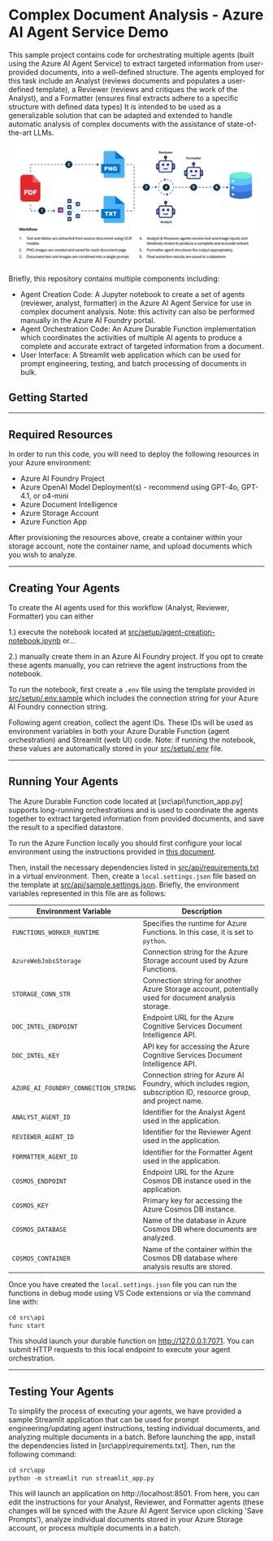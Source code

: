 # Complex Document Analysis - Azure AI Agent Service Demo

This sample project contains code for orchestrating multiple agents (built using the Azure AI Agent Service) to extract targeted information from user-provided documents, into a well-defined structure. The agents employed for this task include an Analyst (reviews documents and populates a user-defined template), a Reviewer (reviews and critiques the work of the Analyst), and a Formatter (ensures final extracts adhere to a specific structure with defined data types) It is intended to be used as a generalizable solution that can be adapted and extended to handle automatic analysis of complex documents with the assistance of state-of-the-art LLMs.

![Agent Workflow](img/doc-analysis-agents.png)

Briefly, this repository contains multiple components including:

- Agent Creation Code: A Jupyter notebook to create a set of agents (reviewer, analyst, formatter) in the Azure AI Agent Service for use in complex document analysis. Note: this activity can also be performed manually in the Azure AI Foundry portal.
- Agent Orchestration Code: An Azure Durable Function implementation which coordinates the activities of multiple AI agents to produce a complete and accurate extract of targeted information from a document.
- User Interface: A Streamlit web application which can be used for prompt engineering, testing, and batch processing of documents in bulk. 

## Getting Started

---

## Required Resources

In order to run this code, you will need to deploy the following resources in your Azure environment:

- Azure AI Foundry Project
- Azure OpenAI Model Deployment(s) - recommend using GPT-4o, GPT-4.1, or o4-mini
- Azure Document Intelligence
- Azure Storage Account
- Azure Function App

After provisioning the resources above, create a container within your storage account, note the container name, and upload documents which you wish to analyze.

---

## Creating Your Agents

To create the AI agents used for this workflow (Analyst, Reviewer, Formatter) you can either 

1.) execute the notebook located at [src/setup/agent-creation-notebook.ipynb](src/setup/agent-creation-notebook.ipynb) or... 

2.) manually create them in an Azure AI Foundry project. If you opt to create these agents manually, you can retrieve the agent instructions from the notebook.

To run the notebook, first create a `.env` file using the template provided in [src/setup/.env.sample](src/setup/.env.sample) which includes the connection string for your Azure AI Foundry connection string.

Following agent creation, collect the agent IDs. These IDs will be used as environment variables in both your Azure Durable Function (agent orchestration) and Streamlit (web UI) code. Note: if running the notebook, these values are automatically stored in your [src/setup/.env](src/setup/.env) file.

---

## Running Your Agents

The Azure Durable Function code located at [src\api\function_app.py] supports long-running orchestrations and is used to coordinate the agents together to extract targeted information from provided documents, and save the result to a specified datastore.

To run the Azure Function locally you should first configure your local environment using the instructions provided in [this document]().

Then, install the necessary dependencies listed in [src/api/requirements.txt](src/api/requirements.txt) in a virtual environment. Then, create a `local.settings.json` file based on the template at [src/api/sample.settings.json](src/api/sample.settings.json). Briefly, the environment variables represented in this file are as follows:

| Environment Variable                  | Description                                                                                                          |  
|---------------------------------------|----------------------------------------------------------------------------------------------------------------------|  
| `FUNCTIONS_WORKER_RUNTIME`            | Specifies the runtime for Azure Functions. In this case, it is set to `python`.                                      |  
| `AzureWebJobsStorage`                 | Connection string for the Azure Storage account used by Azure Functions.                                             |  
| `STORAGE_CONN_STR`                    | Connection string for another Azure Storage account, potentially used for document analysis storage.                 |  
| `DOC_INTEL_ENDPOINT`                  | Endpoint URL for the Azure Cognitive Services Document Intelligence API.                                             |  
| `DOC_INTEL_KEY`                       | API key for accessing the Azure Cognitive Services Document Intelligence API.                                        |  
| `AZURE_AI_FOUNDRY_CONNECTION_STRING`  | Connection string for Azure AI Foundry, which includes region, subscription ID, resource group, and project name.    |  
| `ANALYST_AGENT_ID`                    | Identifier for the Analyst Agent used in the application.                                                            |  
| `REVIEWER_AGENT_ID`                   | Identifier for the Reviewer Agent used in the application.                                                           |  
| `FORMATTER_AGENT_ID`                  | Identifier for the Formatter Agent used in the application.                                                          |  
| `COSMOS_ENDPOINT`                     | Endpoint URL for the Azure Cosmos DB instance used in the application.                                               |  
| `COSMOS_KEY`                          | Primary key for accessing the Azure Cosmos DB instance.                                                              |  
| `COSMOS_DATABASE`                     | Name of the database in Azure Cosmos DB where documents are analyzed.                                                |  
| `COSMOS_CONTAINER`                    | Name of the container within the Cosmos DB database where analysis results are stored.                               |  

Once you have created the `local.settings.json` file you can run the functions in debug mode using VS Code extensions or via the command line with:

```
cd src\api
func start
```

This should launch your durable function on http://127.0.0.1:7071. You can submit HTTP requests to this local endpoint to execute your agent orchestration.

---

## Testing Your Agents

To simplify the process of executing your agents, we have provided a sample Streamlit application that can be used for prompt engineering/updating agent instructions, testing individual documents, and analyzing multiple documents in a batch. Before launching the app, install the dependencies listed in [src\app\requirements.txt]. Then, run the following command:

```
cd src\app
python -m streamlit run streamlit_app.py
```

This will launch an application on http://localhost:8501. From here, you can edit the instructions for your Analyst, Reviewer, and Formatter agents (these changes will be synced with the Azure AI Agent Service upon clicking 'Save Prompts'), analyze individual documents stored in your Azure Storage account, or process multiple documents in a batch.